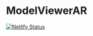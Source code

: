 # ModelViewerAR

[![Netlify Status](https://api.netlify.com/api/v1/badges/e8f21b77-f669-4dd0-b234-a519d131a45a/deploy-status)](https://app.netlify.com/sites/modelviewertoyca/deploys)
